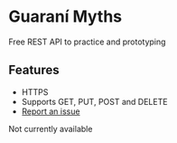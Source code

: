 # Guaraní Myths
Free REST API to practice and prototyping

## Features
- HTTPS
- Supports GET, PUT, POST and DELETE
- [Report an issue](https://github.com/emrocode/guarani-myths-api/issues)

Not currently available
